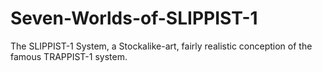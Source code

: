 # Seven-Worlds-of-SLIPPIST-1
The SLIPPIST-1 System, a Stockalike-art, fairly realistic conception of the famous TRAPPIST-1 system.
